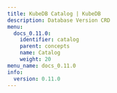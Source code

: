 ```yaml
---
title: KubeDB Catalog | KubeDB
description: Database Version CRD
menu:
  docs_0.11.0:
    identifier: catalog
    parent: concepts
    name: Catalog
    weight: 20
menu_name: docs_0.11.0
info:
  version: 0.11.0
---
```


